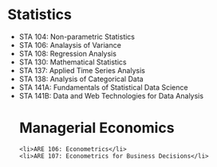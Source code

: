 <html>
<head>
	<title>Relevant Coursework</title>
</head>
<body>

<h1>Statistics</h1>
<ul>
	<li>STA 104: Non-parametric Statistics</li>
	<li>STA 106: Analaysis of Variance</li>
	<li>STA 108: Regression Analysis</li>
	<li>STA 130: Mathematical Statistics</li>
	<li>STA 137: Applied Time Series Analysis</li>
	<li>STA 138: Analysis of Categorical Data
	<li>STA 141A: Fundamentals of Statistical Data Science</li>
	<li>STA 141B: Data and Web Technologies for Data Analysis</li>

<h1>Managerial Economics</h1>

	<li>ARE 106: Econometrics</li>
	<li>ARE 107: Econometrics for Business Decisions</li>


